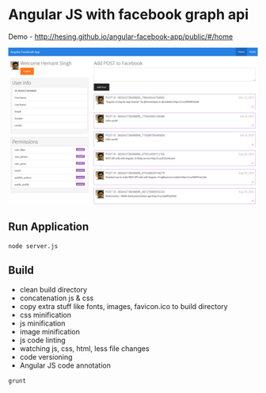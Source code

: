 # Angular JS with facebook graph api

Demo - http://hesing.github.io/angular-facebook-app/public/#/home

![ng facebook app](cover.png)

## Run Application

```
node server.js
```

## Build
- clean build directory
- concatenation js & css
- copy extra stuff like fonts, images, favicon.ico to build directory
- css minification
- js minification
- image minification
- js code linting 
- watching js, css, html, less file changes
- code versioning
- Angular JS code annotation

```
grunt
```




